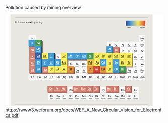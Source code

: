 Pollution caused by mining overview


![](media/cleanshot_2023-11-20-at-19-04-14@2x.png)
https://www3.weforum.org/docs/WEF_A_New_Circular_Vision_for_Electronics.pdf

